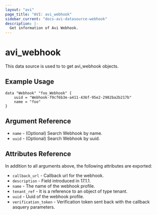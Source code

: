```yaml
---
layout: "avi"
page_title: "AVI: avi_webhook"
sidebar_current: "docs-avi-datasource-webhook"
description: |-
  Get information of Avi Webhook.
---
```


# avi_webhook

This data source is used to to get avi_webhook objects.

## Example Usage

```hcl
data "Webhook" "foo_Webhook" {
    uuid = "Webhook-f9cf6b3e-a411-436f-95e2-2982ba2b217b"
    name = "foo"
}
```

## Argument Reference

* `name` - (Optional) Search Webhook by name.
* `uuid` - (Optional) Search Webhook by uuid.

## Attributes Reference

In addition to all arguments above, the following attributes are exported:

* `callback_url` - Callback url for the webhook.
* `description` - Field introduced in 17.1.1.
* `name` - The name of the webhook profile.
* `tenant_ref` - It is a reference to an object of type tenant.
* `uuid` - Uuid of the webhook profile.
* `verification_token` - Verification token sent back with the callback asquery parameters.

